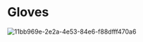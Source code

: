 # Gloves
![11bb969e-2e2a-4e53-84e6-f88dfff470a6](https://user-images.githubusercontent.com/97594452/192731810-f45103d3-5de7-4c82-9b3e-bf331a060226.jpg)
